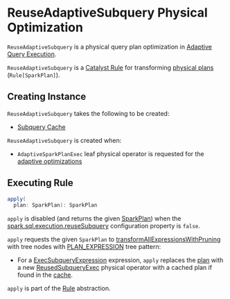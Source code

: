 # ReuseAdaptiveSubquery Physical Optimization

`ReuseAdaptiveSubquery` is a physical query plan optimization in [Adaptive Query Execution](index.md).

`ReuseAdaptiveSubquery` is a [Catalyst Rule](../catalyst/Rule.md) for transforming [physical plans](../physical-operators/SparkPlan.md) (`Rule[SparkPlan]`).

## Creating Instance

`ReuseAdaptiveSubquery` takes the following to be created:

* <span id="reuseMap"> [Subquery Cache](AdaptiveExecutionContext.md#subqueryCache)

`ReuseAdaptiveSubquery` is created when:

* `AdaptiveSparkPlanExec` leaf physical operator is requested for the [adaptive optimizations](../physical-operators/AdaptiveSparkPlanExec.md#queryStageOptimizerRules)

## <span id="apply"> Executing Rule

```scala
apply(
  plan: SparkPlan): SparkPlan
```

`apply` is disabled (and returns the given [SparkPlan](../physical-operators/SparkPlan.md)) when the [spark.sql.execution.reuseSubquery](../configuration-properties.md#spark.sql.execution.reuseSubquery) configuration property is `false`.

`apply` requests the given `SparkPlan` to [transformAllExpressionsWithPruning](../catalyst/QueryPlan.md#transformAllExpressionsWithPruning) with tree nodes with [PLAN_EXPRESSION](../catalyst/TreePattern.md#PLAN_EXPRESSION) tree pattern:

* For a [ExecSubqueryExpression](../expressions/ExecSubqueryExpression.md) expression, `apply` replaces the [plan](../expressions/PlanExpression.md#plan) with a new [ReusedSubqueryExec](../physical-operators/ReusedSubqueryExec.md) physical operator with a cached plan if found in the [cache](#reuseMap).

`apply` is part of the [Rule](../catalyst/Rule.md#apply) abstraction.
